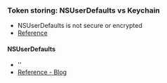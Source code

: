### Token storing: NSUserDefaults vs Keychain

* NSUserDefaults is not secure or encrypted
* [Reference](http://stackoverflow.com/questions/16795506/storing-authentication-tokens-on-ios-nsuserdefaults-vs-keychain)

#### NSUserDefaults
* ''
* [Reference - Blog](http://www.codingexplorer.com/nsuserdefaults-a-swift-introduction/)